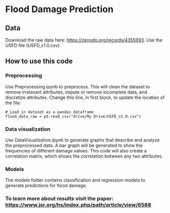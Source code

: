 # Flood Damage Prediction
## Data
Download the raw data here: https://zenodo.org/records/4355693. Use the USFD file (USFD_v1.0.csv).

## How to use this code

### Preprocessing
Use Preprocessing.ipynb to preprocess. This will clean the dataset to remove irrelavant attributes, impute or remove incomplete data, and discretize attributes.
Change this line, in first block, to update the location of the file:
~~~
# Load in dataset as a pandas dataframe
flood_data_raw = pd.read_csv("drive/My Drive/USFD_v1.0.csv")
~~~

### Data visualization
Use DataVisualization.ipynb to generate graphs that describe and analyze the preprocessed data. A bar graph will be generated to show the frequencies of different damage values. This code will also create a correlation matrix, which shows the correlation between any two attributes. 

### Models
The models folder contains classification and regression models to generate predictions for flood damage.

### To learn more about results visit the paper: https://www.jsr.org/hs/index.php/path/article/view/6588
